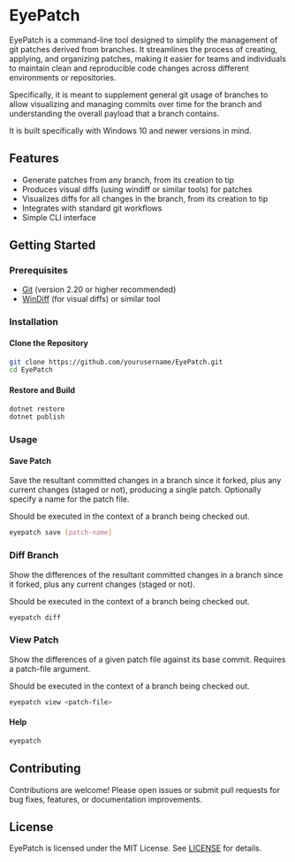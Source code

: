 # EyePatch

EyePatch is a command-line tool designed to simplify the management of git patches derived from branches. It streamlines the process of creating, applying, and organizing patches, making it easier for teams and individuals to maintain clean and reproducible code changes across different environments or repositories.

Specifically, it is meant to supplement general git usage of branches to allow visualizing and managing commits over time for the branch and understanding the overall payload that a branch contains.

It is built specifically with Windows 10 and newer versions in mind.

## Features

- Generate patches from any branch, from its creation to tip
- Produces visual diffs (using windiff or similar tools) for patches
- Visualizes diffs for all changes in the branch, from its creation to tip
- Integrates with standard git workflows
- Simple CLI interface

## Getting Started

### Prerequisites

- [Git](https://git-scm.com/) (version 2.20 or higher recommended)
- [WinDiff](https://learn.microsoft.com/en-us/sysinternals/downloads/windiff) (for visual diffs) or similar tool

### Installation

#### Clone the Repository

```sh
git clone https://github.com/yourusername/EyePatch.git
cd EyePatch
```

#### Restore and Build

```sh
dotnet restore
dotnet publish
```

### Usage

#### Save Patch

Save the resultant committed changes in a branch since it forked, plus any current changes (staged or not), producing a single patch. Optionally specify a name for the patch file.

Should be executed in the context of a branch being checked out.

```sh
eyepatch save [patch-name]
```

### Diff Branch

Show the differences of the resultant committed changes in a branch since it forked, plus any current changes (staged or not).

Should be executed in the context of a branch being checked out.

```sh
eyepatch diff
```

### View Patch

Show the differences of a given patch file against its base commit. Requires a patch-file argument.

Should be executed in the context of a branch being checked out.

```sh
eyepatch view <patch-file>
```

#### Help

```sh
eyepatch
```

## Contributing

Contributions are welcome! Please open issues or submit pull requests for bug fixes, features, or documentation improvements.

## License

EyePatch is licensed under the MIT License. See [LICENSE](LICENSE) for details.
